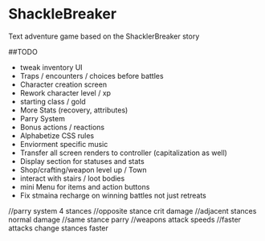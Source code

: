 # ShackleBreaker
Text adventure game based on the ShacklerBreaker story

##TODO
* tweak inventory UI
* Traps / encounters / choices before battles
* Character creation screen
* Rework character level / xp 
* starting class / gold
* More Stats (recovery, attributes)
* Parry System
* Bonus actions / reactions
* Alphabetize CSS rules
* Enviorment specific music
* Transfer all screen renders to controller (capitalization as well)
* Display section for statuses and stats
* Shop/crafting/weapon level up / Town
* interact with stairs / loot bodies
* mini Menu for items and action buttons
* Fix stmaina recharge on winning battles not just retreats


//parry system 4 stances
//opposite stance crit damage
//adjacent stances normal damage
//same stance parry
//weapons attack speeds
//faster attacks change stances faster


